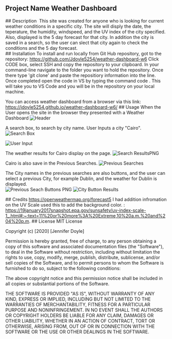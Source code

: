 ## Project Name Weather Dashboard

## Description 
This site was created for anyone who is looking for current weather conditions in a specific city.  The site will disply the date, the teperature, the humidity, windspeed, and the UV index of the city specified. Also, displayed is the 5 day forecast for that city.  In addition the city is saved in a search, so the user can slect that city again to check the conditions and the 5 day forecast.  
## Installation
To install and run locally from Git Hub repository, got to the repository: https://github.com/Jdoyle5254/weather-dashboard-w6
 Click CODE box, select SSH and copy the repository to your clipboard. In your command-line navigate to the folder you want to hold the repository. Once there type 'git clone' and paste the repositiory information into the line. Once completed open the code in VS by typing the command code . This will take you to VS Code and you will be in the repository on your local machine.  

You can access weather dashboard from a browser via this link:  https://jdoyle5254.github.io/weather-dashboard-w6/
## Usage
When the User opens the site in the browser they presented with a Weather Dashboard
![Header](https://user-images.githubusercontent.com/69594945/98468887-23902580-21a2-11eb-8df9-2334ba792411.PNG)

A search box, to search by city name.   User Inputs a city "Cairo".   
![Search Box](https://user-images.githubusercontent.com/69594945/98468890-2428bc00-21a2-11eb-9916-e72fde2ba997.PNG)

![User Input](https://user-images.githubusercontent.com/69594945/98468894-24c15280-21a2-11eb-8ae9-2ef8331e2a14.PNG)

The weather results for Cairo display on the page.
![Search ResultsPNG](https://user-images.githubusercontent.com/69594945/98468891-2428bc00-21a2-11eb-8737-eb55d333ce8b.PNG)

Cairo is also save in the Previous Searches.
![Previous Searches ](https://user-images.githubusercontent.com/69594945/98468889-2428bc00-21a2-11eb-98c5-d7c1fb15f29f.PNG)

The City names in the previous searches are also buttons, and the user can select a previous City, for example Dublin, and the weather for Dublin is displayed.  
![Previous Seach Buttons  PNG](https://user-images.githubusercontent.com/69594945/98468888-2428bc00-21a2-11eb-8a15-39cca975a39d.PNG)
![City Button Results](https://user-images.githubusercontent.com/69594945/98468885-22f78f00-21a2-11eb-80ed-e99af9486016.PNG)

## Credits
https://openweathermap.org/forecast5
I had addition infromation on the UV Scale used this to add the background color.  : 
https://19january2017snapshot.epa.gov/sunsafety/uv-index-scale-1_.html#:~:text=11%20or%20more%3A%20Extreme,10%20a.m.%20and%204%20p.m.
## License
MIT License

Copyright (c) [2020] [Jennifer Doyle]

Permission is hereby granted, free of charge, to any person obtaining a copy of this software and associated documentation files (the "Software"), to deal in the Software without restriction, including without limitation the rights to use, copy, modify, merge, publish, distribute, sublicense, and/or sell copies of the Software, and to permit persons to whom the Software is furnished to do so, subject to the following conditions:

The above copyright notice and this permission notice shall be included in all copies or substantial portions of the Software.

THE SOFTWARE IS PROVIDED "AS IS", WITHOUT WARRANTY OF ANY KIND, EXPRESS OR IMPLIED, INCLUDING BUT NOT LIMITED TO THE WARRANTIES OF MERCHANTABILITY, FITNESS FOR A PARTICULAR PURPOSE AND NONINFRINGEMENT. IN NO EVENT SHALL THE AUTHORS OR COPYRIGHT HOLDERS BE LIABLE FOR ANY CLAIM, DAMAGES OR OTHER LIABILITY, WHETHER IN AN ACTION OF CONTRACT, TORT OR OTHERWISE, ARISING FROM, OUT OF OR IN CONNECTION WITH THE SOFTWARE OR THE USE OR OTHER DEALINGS IN THE SOFTWARE.

